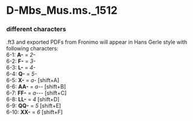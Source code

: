 # D-Mbs_Mus.ms._1512

### different characters<br/>
.ft3 and exported PDFs from Fronimo will appear in Hans Gerle style with following characters:<br/>
6-1: **A-** = *2-*<br/>
6-2: **F-** = *3-*<br/>
6-3: **L-** = *4-*<br/>
6-4: **Q-** = *5-*<br/>
6-5: **X-** = *a-* [shift+A]<br/>
6-6: **AA-** = *a--* [shift+B]<br/>
6-7: **FF-** = *a---* [shift+C]<br/>
6-8: **LL-** = *4* [shift+D]<br/>
6-9: **QQ-** = *5* [shift+E]<br/>
6-10: **XX-** = *6* [shift+F]<br/>
